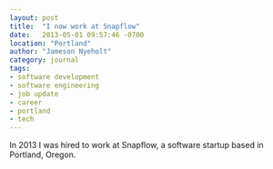 ```yaml
---
layout: post
title:  "I now work at Snapflow"
date:   2013-05-01 09:57:46 -0700
location: "Portland"
author: "Jameson Nyeholt"
category: journal
tags:
- software development
- software engineering
- job update
- career
- portland
- tech
---
```


In 2013 I was hired to work at Snapflow, a software startup based in Portland, Oregon.

<!--description-->